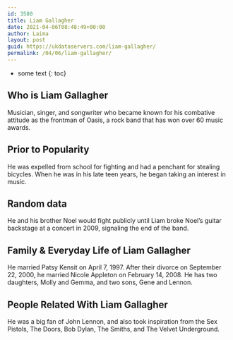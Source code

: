 ```yaml
---
id: 3580
title: Liam Gallagher
date: 2021-04-06T08:48:49+00:00
author: Laima
layout: post
guid: https://ukdataservers.com/liam-gallagher/
permalink: /04/06/liam-gallagher/
---
```


* some text
{: toc}


## Who is Liam Gallagher
                  
                  
                  
Musician, singer, and songwriter who became known for his combative attitude as the frontman of Oasis, a rock band that has won over 60 music awards. 
                  
              
            
              
            
                
                
                
## Prior to Popularity
                  
                  
                  
He was expelled from school for fighting and had a penchant for stealing bicycles. When he was in his late teen years, he began taking an interest in music. 
                  
              
            
              
            
                
                
                
## Random data
                  
                  
                  
He and his brother Noel would fight publicly until Liam broke Noel&#8217;s guitar backstage at a concert in 2009, signaling the end of the band. 
                  
              
            
              
            
                
                
                
## Family & Everyday Life of Liam Gallagher
                  
                  
                  
He married Patsy Kensit on April 7, 1997. After their divorce on September 22, 2000, he married Nicole Appleton on February 14, 2008. He has two daughters, Molly and Gemma, and two sons, Gene and Lennon. 
                  
              
            
              
            
                
                
                
## People Related With Liam Gallagher
                  
                  
                  
He was a big fan of John Lennon, and also took inspiration from the Sex Pistols, The Doors, Bob Dylan, The Smiths, and The Velvet Underground.
                  
              
            
              
            
                
              
            
              
              
            
            
              
            
          
          
          